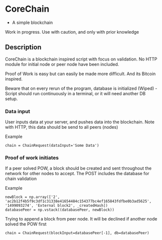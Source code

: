 # CoreChain 

- A simple blockchain 

Work in progress. Use with caution, and only with prior knowledge

## Description

CoreChain is a blockchain inspired script with focus on validation. No HTTP module for initial node or peer node have been included.

Proof of Work is easy but can easily be made more difficult. And its Bitcoin inspired.

Beware that on every rerun of the program, database is initialized (Wiped) - Script should run continuously in a terminal, or it will need another DB setup.


### Data input
User inputs data at your server, and pushes data into the blockchain. Note with HTTP, this data should be send to all peers (nodes)

Example
```
chain = ChainRequest(dataInput='Some Data')
```

### Proof of work initiates 

If a peer solved POW, a block should be created and sent throughout the network for other nodes to accept. The POST includes the database for chain validation

Example
```
newBlock = np.array(['2', 'ac2b12f4b5f9c3df1c31338e41654484c154377bc4ef165843fdfbe0b3ad5625', '1499093274', 'External block2', _createdHash])
databasePeer = np.vstack((databasePeer, newBlock))
```

Trying to append a block from peer node. It will be declined if another node solved the POW first

```
chain = ChainRequest(blockInput=databasePeer[-1], db=databasePeer)
```
